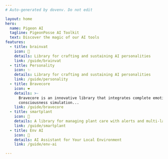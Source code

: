 ```yaml
---
# Auto-generated by dovenv. Do not edit

layout: home
hero:
  name: Pigeon AI
  tagline: PigeonPosse AI Toolkit
  text: Discover the magic of our AI tools
features:
  - title: brainvat
    icon: 🧠
    details: Library for crafting and sustaining AI personalities
    link: /guide/brainvat
  - title: Personality
    icon: ✨
    details: Library for crafting and sustaining AI personalities
    link: /guide/personality
  - title: Bravecore
    icon: ❤️
    details: >-
      Bravecore is an innovative library that integrates complete emotion and
      consciousness simulation...
    link: /guide/bravecore
  - title: smartplant
    icon: 🌿
    details: A library for managing plant care with alerts and multi-language support.
    link: /guide/smartplant
  - title: Env AI
    icon: 🤖
    details: AI Assistant for Your Local Environment
    link: /guide/env-ai

---
```

